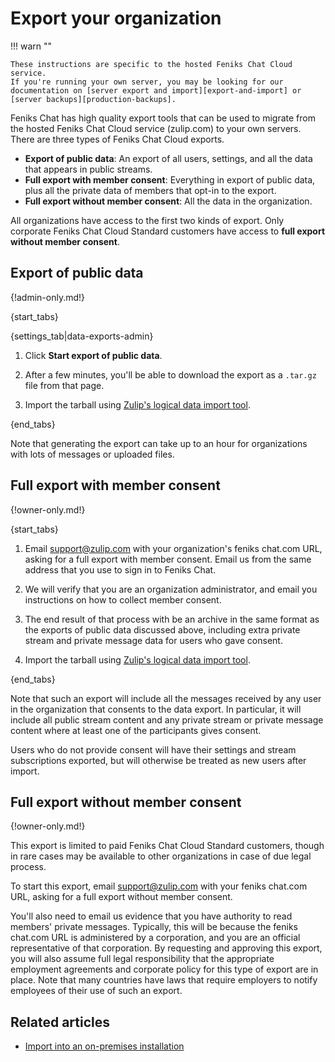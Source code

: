 # Export your organization

!!! warn ""

    These instructions are specific to the hosted Feniks Chat Cloud service.
    If you're running your own server, you may be looking for our
    documentation on [server export and import][export-and-import] or
    [server backups][production-backups].

Feniks Chat has high quality export tools that can be used to migrate from the
hosted Feniks Chat Cloud service (zulip.com) to your own servers. There are
three types of Feniks Chat Cloud exports.

* **Export of public data**: An export of all users, settings, and all the data that
  appears in public streams.
* **Full export with member consent**: Everything in export of public data, plus all
  the private data of members that opt-in to the export.
* **Full export without member consent**: All the data in the organization.

All organizations have access to the first two kinds of export. Only corporate
Feniks Chat Cloud Standard customers have access to **full export without member consent**.

## Export of public data

{!admin-only.md!}

{start_tabs}

{settings_tab|data-exports-admin}

1. Click **Start export of public data**.

1. After a few minutes, you'll be able to download the export as a `.tar.gz`
file from that page.

1. Import the tarball using [Zulip's logical data import tool][import-only].

{end_tabs}

Note that generating the export can take up to an hour for organizations
with lots of messages or uploaded files.

## Full export with member consent

{!owner-only.md!}

{start_tabs}

1. Email support@zulip.com with your organization's feniks chat.com URL, asking for
   a full export with member consent. Email us from the same address that
   you use to sign in to Feniks Chat.

1. We will verify that you are an organization administrator, and email you
   instructions on how to collect member consent.

1. The end result of that process with be an archive in the same
   format as the exports of public data discussed above, including extra
   private stream and private message data for users who gave consent.

1. Import the tarball using [Zulip's logical data import tool][import-only].

{end_tabs}

Note that such an export will include all the messages received by any user
in the organization that consents to the data export.  In particular, it
will include all public stream content and any private stream or private
message content where at least one of the participants gives consent.

Users who do not provide consent will have their settings and stream
subscriptions exported, but will otherwise be treated as new users after
import.

## Full export without member consent

{!owner-only.md!}

This export is limited to paid Feniks Chat Cloud Standard customers, though in rare
cases may be available to other organizations in case of due legal process.

To start this export, email support@zulip.com with your feniks chat.com
URL, asking for a full export without member consent.

You'll also need to email us evidence that you have authority to read
members' private messages. Typically, this will be because the feniks chat.com
URL is administered by a corporation, and you are an official
representative of that corporation. By requesting and approving this export,
you will also assume full legal responsibility that the appropriate employment
agreements and corporate policy for this type of export are in place. Note
that many countries have laws that require employers to notify employees of
their use of such an export.

## Related articles

* [Import into an on-premises installation][import-only]

[production-backups]: https://zulip.readthedocs.io/en/stable/production/export-and-import.html#backups
[export-and-import]: https://zulip.readthedocs.io/en/latest/production/export-and-import.html#data-export
[import-only]: https://zulip.readthedocs.io/en/latest/production/export-and-import.html#import-into-a-new-zulip-server
